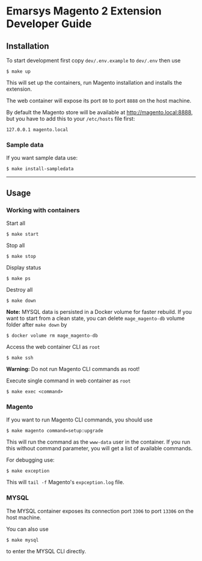 # Emarsys Magento 2 Extension Developer Guide

## Installation
To start development first copy `dev/.env.example` to `dev/.env` then use
```
$ make up
```
This will set up the containers, run Magento installation and installs the extension.

The web container will expose its port `80` to port `8888` on the host machine.

By default the Magento store will be available at http://magento.local:8888, but you have to add this to your `/etc/hosts` file first:
```
127.0.0.1 magento.local
```

### Sample data
If you want sample data use:
```
$ make install-sampledata
```
---
## Usage
### Working with containers
Start all
```
$ make start
```
Stop all
```
$ make stop
```
Display status
```
$ make ps
```
Destroy all
```
$ make down
```
**Note:** MYSQL data is persisted in a Docker volume for faster rebuild. If you want to start from a clean state, you can delete `mage_magento-db` volume folder after `make down` by
```
$ docker volume rm mage_magento-db
```

Access the web container CLI as `root`
```
$ make ssh
```
**Warning:** Do not run Magento CLI commands as root!

Execute single command in web container as `root`
```
$ make exec <command>
```

### Magento
If you want to run Magento CLI commands, you should use
```
$ make magento command=setup:upgrade
```
This will run the command as the `www-data` user in the container. If you run this without command parameter, you will get a list of available commands.

For debugging use:
```
$ make exception
```
This will `tail -f` Magento's `expception.log` file.

### MYSQL
The MYSQL container exposes its connection port `3306` to port `13306` on the host machine.

You can also use
```
$ make mysql
```
to enter the MYSQL CLI directly.